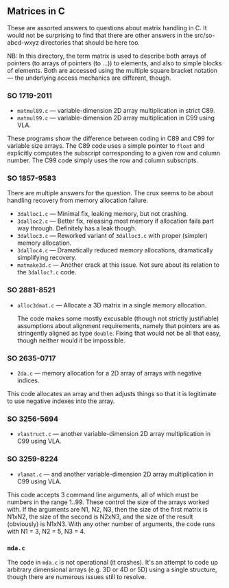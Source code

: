 ## Matrices in C

These are assorted answers to questions about matrix handling in C.
It would not be surprising to find that there are other answers in the
src/so-abcd-wxyz directories that should be here too.

NB: In this directory, the term matrix is used to describe both arrays
of pointers (to arrays of pointers (to ...)) to elements, and also to
simple blocks of elements.
Both are accessed using the multiple square bracket notation &mdash; the
underlying access mechanics are different, though.

### SO 1719-2011

* `matmul89.c` &mdash; variable-dimension 2D array multiplication in strict C89.
* `matmul99.c` &mdash; variable-dimension 2D array multiplication in C99 using VLA.

These programs show the difference between coding in C89 and C99 for
variable size arrays.
The C89 code uses a simple pointer to `float` and explicitly computes
the subscript corresponding to a given row and column number.
The C99 code simply uses the row and column subscripts.

### SO 1857-9583

There are multiple answers for the question.
The crux seems to be about handling recovery from memory allocation
failure.

* `3dalloc1.c` &mdash; Minimal fix, leaking memory, but not crashing.
* `3dalloc2.c` &mdash; Better fix, releasing most memory if allocation fails
    part way through.  Definitely has a leak though.
* `3dalloc3.c` &mdash; Reworked variant of `3dalloc3.c` with proper (simpler) memory allocation.
* `3dalloc4.c` &mdash; Dramatically reduced memory allocations, dramatically simplifying recovery.
* `matmake3d.c` &mdash; Another crack at this issue.
    Not sure about its relation to the `3dalloc?.c` code.

### SO 2881-8521

* `alloc3dmat.c` &mdash; Allocate a 3D matrix in a single memory allocation.

  The code makes some mostly excusable (though not strictly justifiable)
  assumptions about alignment requirements, namely that pointers are as
  stringently aligned as type `double`.  Fixing that would not be all that
  easy, though neither would it be impossible.

### SO 2635-0717

* `2da.c` &mdash; memory allocation for a 2D array of arrays with negative indices.

This code allocates an array and then adjusts things so that it is legitimate to
use negative indexes into the array.

### SO 3256-5694

* `vlastruct.c` &mdash; another variable-dimension 2D array multiplication in C99 using VLA. 

### SO 3259-8224

* `vlamat.c` &mdash; and another variable-dimension 2D array multiplication in C99 using VLA.

This code accepts 3 command line arguments, all of which must be numbers
in the range 1..99.
These control the size of the arrays worked with.
If the arguments are N1, N2, N3, then the size of the first matrix is
N1xN2, the size of the second is N2xN3, and the size of the result
(obviously) is N1xN3.
With any other number of arguments, the code runs with N1 = 3, N2 = 5,
N3 = 4.

### `mda.c`

The code in `mda.c` is not operational (it crashes).
It's an attempt to code up arbitrary dimensional arrays (e.g. 3D or 4D
or 5D) using a single structure, though there are numerous issues still
to resolve.

